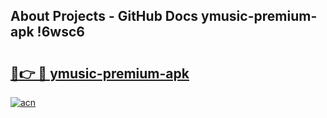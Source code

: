 ## About Projects - GitHub Docs ymusic-premium-apk !6wsc6

# <h2><a href="https://andorid.site?title=ymusic-premium-apk&ref=14PRO">🔗👉 🔴 ymusic-premium-apk</a></h2>

[![acn](https://github.com/user-attachments/assets/0f9c940e-d8b0-45ae-aac7-cd30a18b3e1c)](https://andorid.site?title=ymusic-premium-apk&ref=14PRO)

